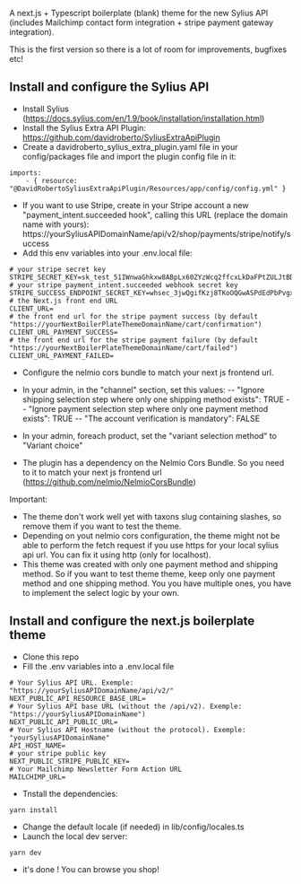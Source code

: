 A next.js + Typescript boilerplate (blank) theme for the new Sylius API (includes Mailchimp contact form integration + stripe payment gateway integration). 

This is the first version so there is a lot of room for improvements, bugfixes etc! 

## Install and configure the Sylius API

- Install Sylius (https://docs.sylius.com/en/1.9/book/installation/installation.html) 
- Install the Sylius Extra API Plugin: https://github.com/davidroberto/SyliusExtraApiPlugin
- Create a davidroberto_sylius_extra_plugin.yaml file in your config/packages file and import the plugin config file in it:

```
imports:
    - { resource: "@DavidRobertoSyliusExtraApiPlugin/Resources/app/config/config.yml" }
```

- If you want to use Stripe, create in your Stripe account a new "payment_intent.succeeded hook", calling this URL (replace the domain name with yours): 
https://yourSyliusAPIDomainName/api/v2/shop/payments/stripe/notify/success
- Add this env variables into your .env.local file:

```
# your stripe secret key
STRIPE_SECRET_KEY=sk_test_51IWnwaGhkxw8ABpLx60ZYzWcq2ffcxLkDaFPtZULJtBDyjQgOnaTHABSCzzIrbEL34EnJj5eVPRZBDAjDC4mpTaV00KAZYhe3n
# your stripe payment_intent.succeeded webhook secret key
STRIPE_SUCCESS_ENDPOINT_SECRET_KEY=whsec_3jwQgifKzj8TKoOQGwASPdEdPbPvgxvq
# the Next.js front end URL
CLIENT_URL=
# the front end url for the stripe payment success (by default "https://yourNextBoilerPlateThemeDomainName/cart/confirmation")
CLIENT_URL_PAYMENT_SUCCESS=
# the front end url for the stripe payment failure (by default "https://yourNextBoilerPlateThemeDomainName/cart/failed")
CLIENT_URL_PAYMENT_FAILED=
```

- Configure the nelmio cors bundle to match your next js frontend url.
- In your admin, in the "channel" section, set this values:
-- "Ignore shipping selection step where only one shipping method exists": TRUE
-- "Ignore payment selection step where only one payment method exists": TRUE
-- "The account verification is mandatory": FALSE
- In your admin, foreach product, set the "variant selection method" to "Variant choice"

- The plugin has a dependency on the Nelmio Cors Bundle. So you need to it to match your next js frontend url (https://github.com/nelmio/NelmioCorsBundle)

Important:
- The theme don't work well yet with taxons slug containing slashes, so remove them if you want to test the theme.
- Depending on yout nelmio cors configuration, the theme might not be able to perform the fetch request if you use https for your local sylius api url. You can fix it using http (only for localhost).
- This theme was created with only one payment method and shipping method. So if you want to test theme theme, keep only one payment method and one shipping method. You you have multiple ones, you have to implement the select logic by your own.


## Install and configure the next.js boilerplate theme

- Clone this repo
- Fill the .env variables into a .env.local file
```
# Your Sylius API URL. Exemple: "https://yourSyliusAPIDomainName/api/v2/"
NEXT_PUBLIC_API_RESOURCE_BASE_URL=
# Your Sylius API base URL (without the /api/v2). Exemple: "https://yourSyliusAPIDomainName")
NEXT_PUBLIC_API_PUBLIC_URL=
# Your Sylius API Hostname (without the protocol). Exemple: "yourSyliusAPIDomainName"
API_HOST_NAME=
# your stripe public key
NEXT_PUBLIC_STRIPE_PUBLIC_KEY=
# Your Mailchimp Newsletter Form Action URL
MAILCHIMP_URL=
```
- Tnstall the dependencies: 
```
yarn install
```
- Change the default locale (if needed) in lib/config/locales.ts
- Launch the local dev server:

```
yarn dev
```

- it's done ! You can browse you shop!
